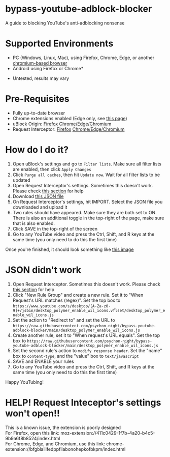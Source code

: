 # bypass-youtube-adblock-blocker
A guide to blocking YouTube's anti-adblocking nonsense

# Supported Environments
- PC (Windows, Linux, Mac), using Firefox, Chrome, Edge, or another [chromium-based browser](https://en.wikipedia.org/wiki/Chromium_(web_browser)#Browsers_based_on_Chromium)
- Android using Firefox or Chrome*

* Untested, results may vary

# Pre-Requisites
- Fully up-to-date browser
- Chrome extensions enabled (Edge only, see [this page](https://support.microsoft.com/en-us/microsoft-edge/add-turn-off-or-remove-extensions-in-microsoft-edge-9c0ec68c-2fbc-2f2c-9ff0-bdc76f46b026#:~:text=Chrome))
- uBlock Origin: [Firefox](https://addons.mozilla.org/en-US/firefox/addon/ublock-origin/) [Chrome/Edge/Chromium](https://chrome.google.com/webstore/detail/ublock-origin/cjpalhdlnbpafiamejdnhcphjbkeiagm)
- Request Interceptor: [Firefox](https://addons.mozilla.org/en-US/firefox/addon/request-interceptor/) [Chrome/Edge/Chromium](https://chrome.google.com/webstore/detail/request-interceptor/bfgblailifedppfilabonohepkofbkpm)

# How do I do it?

1. Open uBlock's settings and go to `Filter lists`. Make sure all filter lists are enabled, then click `Apply Changes`
2. Click `Purge all caches`, then hit `Update now`. Wait for all filter lists to be updated
3. Open Request Interceptor's settings. Sometimes this doesn't work. Please check [this section](https://github.com/psychon-night/bypass-youtube-adblock-blocker?tab=readme-ov-file#help-request-inteceptors-settings-wont-open) for help
4. Download [this JSON file](https://github.com/psychon-night/bypass-youtube-adblock-blocker/blob/main/request-interceptor-rules.json)
5. On Request Interceptor's settings, hit IMPORT. Select the JSON file you downloaded and upload it
6. Two rules should have appeared. Make sure they are both set to ON. There is also an additional toggle in the top-right of the page, make sure that is also enabled.
7. Click SAVE in the top-right of the screen
8. Go to any YouTube video and press the Ctrl, Shift, and R keys at the same time (you only need to do this the first time)

Once you're finished, it should look something like [this image](https://github.com/psychon-night/bypass-youtube-adblock-blocker/blob/main/Screenshot%20from%202023-10-16%2015-50-02.png)

# JSON didn't work
1. Open Request Interceptor. Sometimes this doesn't work. Please check [this section](https://github.com/psychon-night/bypass-youtube-adblock-blocker?tab=readme-ov-file#help-request-inteceptors-settings-wont-open) for help
2. Click "New Rule Group" and create a new rule. Set it to "When Request's URL matches (regex)". Set the top box to `https://www.youtube.com/s/desktop/[A-Za-z0-9]+/jsbin/desktop_polymer_enable_wil_icons.vflset/desktop_polymer_enable_wil_icons.js`
6. Set the action to "Redirect to" and set the URL to `https://raw.githubusercontent.com/psychon-night/bypass-youtube-adblock-blocker/main/desktop_polymer_enable_wil_icons.js`
7. Create another rule, set it to "When request's URL equals". Set the top box to `https://raw.githubusercontent.com/psychon-night/bypass-youtube-adblock-blocker/main/desktop_polymer_enable_wil_icons.js`
8. Set the second rule's action to `modify response header`. Set the "name" box to `content-type`, and the "value" box to `text/javascript`
9. SAVE and ENABLE your rules
10. Go to any YouTube video and press the Ctrl, Shift, and R keys at the same time (you only need to do this the first time)

Happy YouTubing!

# HELP! Request Inteceptor's settings won't open!!

This is a known issue, the extension is poorly designed\
For Firefox, open this link: moz-extension://411c0429-1f7b-4a20-b4c5-9b9a6f8b8524/index.html\
For Chrome, Edge, and Chromium, use this link: chrome-extension://bfgblailifedppfilabonohepkofbkpm/index.html
